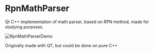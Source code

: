# RpnMathParser
Qt C++ implementation of math parser, based on RPN method, made for studying purposes.

![RpnMathParserDemo](https://github.com/user-attachments/assets/859280ed-63b3-458c-8a69-5b5576ce45ba)

Originally made with QT, but could be done on pure C++
